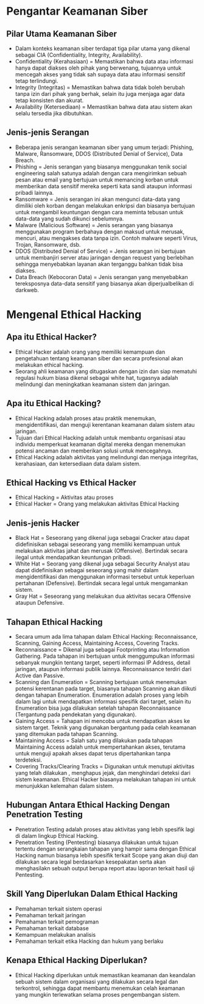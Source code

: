 # Pengantar Keamanan Siber
## Pilar Utama Keamanan Siber
- Dalam konteks keamanan siber terdapat tiga pilar utama yang dikenal sebagai CIA (Confidentiality, Integrity, Availability).
- Confidentiality (Kerahasiaan) = Memastikan bahwa data atau informasi hanya dapat diakses oleh pihak yang berwenang, tujuannya untuk mencegah akses yang tidak sah supaya data atau informasi sensitif tetap terlindungi.
- Integrity (Integritas) = Memastikan bahwa data tidak boleh berubah tanpa izin dari pihak yang berhak, selain itu juga menjaga agar data tetap konsisten dan akurat.
- Availability (Ketersediaan) = Memastikan bahwa data atau sistem akan selalu tersedia jika dibutuhkan.
## Jenis-jenis Serangan 
- Beberapa jenis serangan keamanan siber yang umum terjadi: Phishing, Malware, Ransomware, DDOS (Distributed Denial of Service), Data Breach.
- Phishing = Jenis serangan yang biasanya menggunakan tenik social engineering salah satunya adalah dengan cara mengirimkan sebuah pesan atau email yang bertujuan untuk memancing korban untuk memberikan data sensitif mereka seperti kata sandi ataupun informasi pribadi lainnya.
- Ransomware = Jenis serangan ini akan mengunci data-data yang dimiliki oleh korban dengan melakukan enkripsi dan biasanya bertujuan untuk mengambil keuntungan dengan cara meminta tebusan untuk data-data yang sudah dikunci sebelumnya.
- Malware (Malicious Software) = Jenis serangan yang biasanya menggunakan program berbahaya dengan maksud untuk merusak, mencuri, atau mengakses data tanpa izin. Contoh  malware seperti Virus, Trojan, Ransomware, dsb.
- DDOS (Distributed Denial of Service) = Jenis serangan ini bertujuan untuk membanjiri server atau jaringan dengan request yang berlebihan sehingga menyebabkan layanan akan terganggu bahkan tidak bisa diakses.
- Data Breach (Kebocoran Data) = Jenis serangan yang menyebabkan tereksposnya data-data sensitif yang biasanya akan diperjualbelikan di darkweb.

# Mengenal Ethical Hacking
## Apa itu Ethical Hacker?
- Ethical Hacker adalah orang yang memiliki kemampuan dan pengetahuan tentang keamanan siber dan secara profesional akan melakukan ethical hacking.
- Seorang ahli keamanan yang ditugaskan dengan izin dan siap mematuhi regulasi hukum biasa dikenal sebagai white hat, tugasnya adalah melindungi dan meningkatkan keamanan sistem dan jaringan.
## Apa itu Ethical Hacking?
- Ethical Hacking adalah proses atau praktik menemukan, mengidentifikasi, dan menguji kerentanan keamanan dalam sistem atau jaringan.
- Tujuan dari Ethical Hacking adalah untuk membantu organisasi atau individu memperkuat keamanan digital mereka dengan menemukan potensi ancaman dan memberikan solusi untuk mencegahnya.
- Ethical Hacking adalah aktivitas yang melindungi dan menjaga integritas, kerahasiaan, dan ketersediaan data dalam sistem.
## Ethical Hacking vs Ethical Hacker
- Ethical Hacking = Aktivitas atau proses
- Ethical Hacker = Orang yang melakukan aktivitas Ethical Hacking
## Jenis-jenis Hacker
- Black Hat = Seseorang yang dikenal juga sebagai Cracker atau dapat didefinisikan sebagai seseorang yang memiliki kemampuan untuk melakukan aktivitas jahat dan merusak (Offensive). Bertindak secara ilegal untuk mendapatkan keuntungan pribadi.
- White Hat = Seorang yang dikenal juga sebagai Security Analyst atau dapat didefinisikan sebagai seseorang yang mahir dalam mengidentifikasi dan menggunakan informasi tersebut untuk keperluan pertahanan (Defensive). Bertindak secara legal untuk mengamankan sistem.
- Gray Hat = Seseorang yang melakukan dua aktivitas secara Offensive ataupun Defensive.
## Tahapan Ethical Hacking
- Secara umum ada lima tahapan dalam Ethical Hacking: Reconnaissance, Scanning, Gaining Access, Maintaining Access, Covering Tracks.
- Reconnaissance = Dikenal juga sebagai Footprinting atau Information Gathering. Pada tahapan ini bertujuan untuk menggumpulkan informasi sebanyak mungkin tentang target, seperti informasi IP Address, detail jaringan, ataupun informasi publik lainnya. Reconnaissance terdiri dari Active dan Passive.
- Scanning dan Enumeration = Scanning bertujuan untuk menemukan potensi kerentanan pada target, biasanya tahapan Scanning akan diikuti dengan tahapan Enumeration. Enumeration adalah proses yang lebih dalam lagi untuk mendapatkan informasi spesifik dari target, selain itu Enumeration bisa juga dilakukan setelah tahapan Reconnaissance (Tergantung pada pendekatan yang digunakan).
- Gaining Access = Tahapan ini mencoba untuk mendapatkan akses ke sistem target. Teknik yang digunakan bergantung pada celah keamanan yang ditemukan pada tahapan Scanning.
- Maintaining Access = Salah satu yang dilakukan pada tahapan Maintaining Access adalah untuk mempertahankan akses, terutama untuk menguji apakah akses dapat terus dipertahankan tanpa terdeteksi.
- Covering Tracks/Clearing Tracks = Digunakan untuk menutupi aktivitas yang telah dilakukan , menghapus jejak, dan menghindari deteksi dari sistem keamanan. Ethical Hacker biasanya melakukan tahapan ini untuk menunjukkan kelemahan dalam sistem.
## Hubungan Antara Ethical Hacking Dengan Penetration Testing
- Penetration Testing adalah proses atau aktivitas yang lebih spesifik lagi di dalam lingkup Ethical Hacking.
- Penetration Testing (Pentesting) biasanya dilakukan untuk tujuan tertentu dengan serangkaian tahapan yang hampir sama dengan Ethical Hacking namun biasanya lebih spesifik terkait Scope yang akan diuji dan dilakukan secara legal berdasarkan kesepakatan serta akan menghasilakn sebuah output berupa report atau laporan terkait hasil uji Pentesting.
## Skill Yang Diperlukan Dalam Ethical Hacking
- Pemahaman terkait sistem operasi
- Pemahaman terkait jaringan
- Pemahaman terkait pemograman
- Pemahaman terkait database
- Kemampuan melakukan analisis
- Pemahaman terkait etika Hacking dan hukum yang berlaku
## Kenapa Ethical Hacking Diperlukan?
- Ethical Hacking diperlukan untuk memastikan keamanan dan keandalan sebuah sistem dalam organisasi yang dilakukan secara legal dan terkontrol, sehingga dapat membantu menemukan celah keamanan yang mungkin terlewatkan selama proses pengembangan sistem. 
